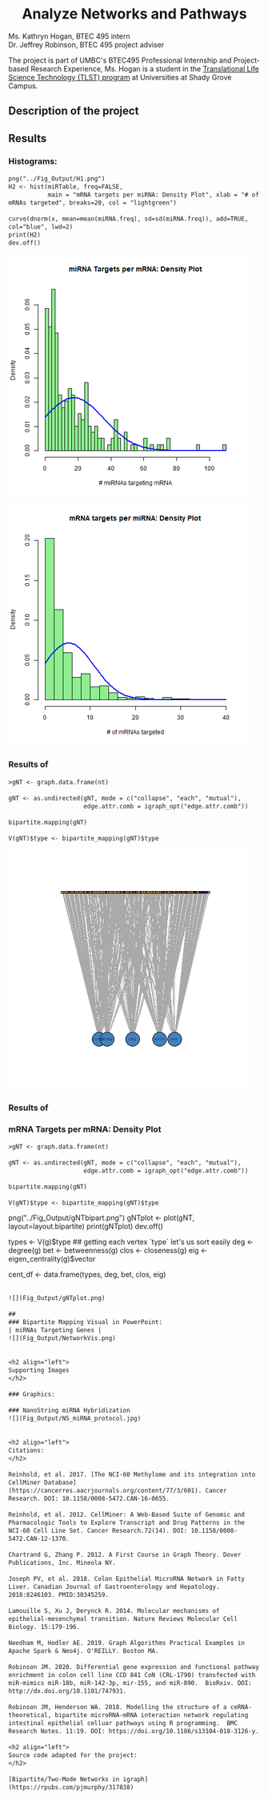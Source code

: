 <h1 align="center">
Analyze Networks and Pathways</h1>


Ms. Kathryn Hogan, BTEC 495 intern<br>
Dr. Jeffrey Robinson, BTEC 495 project adviser

The project is part of UMBC's BTEC495 Professional Internship and Project-based Research Experience, Ms. Hogan is a student in the [Translational Life Science Technology (TLST) program](http://shadygrove.umbc.edu/tlst.php) at Universities at Shady Grove Campus.

<h2 align="left">
Description of the project
</h2>

<h2 align="left">
Results
</h2>

### Histograms: 

```
png("../Fig_Output/H1.png")
H2 <- hist(miRTable, freq=FALSE, 
           main = "mRNA targets per miRNA: Density Plot", xlab = "# of mRNAs targeted", breaks=20, col = "lightgreen")

curve(dnorm(x, mean=mean(miRNA.freq), sd=sd(miRNA.freq)), add=TRUE, col="blue", lwd=2)
print(H2)
dev.off()
```
![](Fig_Output/H1.png)

![](Fig_Output/H2.png)

##
### Results of
```
>gNT <- graph.data.frame(nt)

gNT <- as.undirected(gNT, mode = c("collapse", "each", "mutual"),
                     edge.attr.comb = igraph_opt("edge.attr.comb"))

bipartite.mapping(gNT)

V(gNT)$type <- bipartite_mapping(gNT)$type
```

![](Fig_Output/gNTbipart.png)

### Results of
### mRNA Targets per mRNA: Density Plot

```
>gNT <- graph.data.frame(nt)

gNT <- as.undirected(gNT, mode = c("collapse", "each", "mutual"),
                     edge.attr.comb = igraph_opt("edge.attr.comb"))

bipartite.mapping(gNT)

V(gNT)$type <- bipartite_mapping(gNT)$type
```
png("../Fig_Output/gNTbipart.png")
gNTplot <- plot(gNT, layout=layout.bipartite)
print(gNTplot)
dev.off()

types <- V(g)$type                 ## getting each vertex `type` let's us sort easily
deg <- degree(g)
bet <- betweenness(g)
clos <- closeness(g)
eig <- eigen_centrality(g)$vector

cent_df <- data.frame(types, deg, bet, clos, eig)
```

![](Fig_Output/gNTplot.png)

##
### Bipartite Mapping Visual in PowerPoint:
| miRNAs Targeting Genes |
![](Fig_Output/NetworkVis.png)
  
  
<h2 align="left">  
Supporting Images
</h2>

### Graphics: 

### NanoString miRNA Hybridization
![](Fig_Output/NS_miRNA_protocol.jpg)


<h2 align="left">
Citations:
</h2>

Reinhold, et al. 2017. [The NCI-60 Methylome and its integration into CellMiner Database](https://cancerres.aacrjournals.org/content/77/3/601). Cancer Research. DOI: 10.1158/0008-5472.CAN-16-0655.

Reinhold, et al. 2012. CellMiner: A Web-Based Suite of Genomic and Pharmacologic Tools to Explore Transcript and Drug Patterns in the NCI-60 Cell Line Set. Cancer Research.72(14). DOI: 10.1158/0008-5472.CAN-12-1370. 

Chartrand G, Zhang P. 2012. A First Course in Graph Theory. Dover Publications, Inc. Mineola NY.

Joseph PV, et al. 2018. Colon Epithelial MicroRNA Network in Fatty Liver. Canadian Journal of Gastroenterology and Hepatology. 2018:8246103. PMID:30345259.

Lamouille S, Xu J, Derynck R. 2014. Molecular mechanisms of epithelial-mesenchymal transition. Nature Reviews Molecular Cell Biology. 15:179-196. 

Needham M, Hodler AE. 2019. Graph Algorithms Practical Examples in Apache Spark & Neo4j. O'REILLY. Boston MA.

Robinson JM. 2020. Differential gene expression and functional pathway enrichment in colon cell line CCD 841 CoN (CRL-1790) transfected with miR-mimics miR-18b, miR-142-3p, mir-155, and miR-890.  BioRxiv. DOI: http://dx.doi.org/10.1101/747931.

Robinson JM, Henderson WA. 2018. Modelling the structure of a ceRNA-theoretical, bipartite microRNA-mRNA interaction network regulating intestinal epithelial celluar pathways using R programming.  BMC Research Notes. 11:19. DOI: https://doi.org/10.1186/s13104-018-3126-y.

<h2 align="left">
Source code adapted for the project:
</h2>  

[Bipartite/Two-Mode Networks in igraph](https://rpubs.com/pjmurphy/317838)


